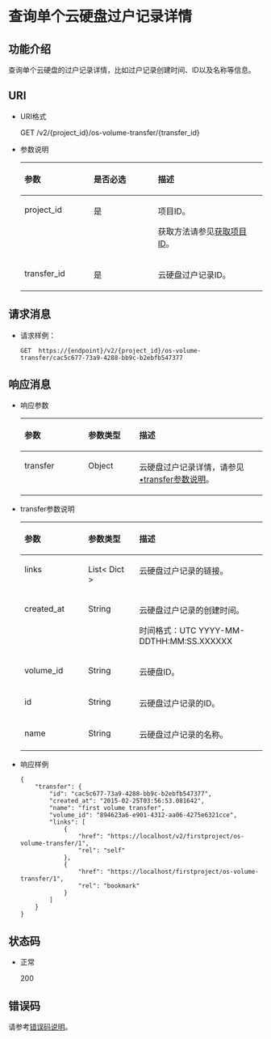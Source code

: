 # 查询单个云硬盘过户记录详情<a name="evs_04_2109"></a>

## 功能介绍<a name="zh-cn_topic_0092902035_section44805042171914"></a>

查询单个云硬盘的过户记录详情，比如过户记录创建时间、ID以及名称等信息。

## URI<a name="zh-cn_topic_0092887872_section21748494171940"></a>

-   URI格式

    GET /v2/\{project\_id\}/os-volume-transfer/\{transfer\_id\}

-   参数说明

    <a name="table5162674110529"></a>
    <table><thead align="left"><tr id="row4741724810529"><th class="cellrowborder" valign="top" width="28.57%" id="mcps1.1.4.1.1"><p id="p1559190910529"><a name="p1559190910529"></a><a name="p1559190910529"></a>参数</p>
    </th>
    <th class="cellrowborder" valign="top" width="26.529999999999998%" id="mcps1.1.4.1.2"><p id="p5498513910529"><a name="p5498513910529"></a><a name="p5498513910529"></a>是否必选</p>
    </th>
    <th class="cellrowborder" valign="top" width="44.9%" id="mcps1.1.4.1.3"><p id="p2461124910529"><a name="p2461124910529"></a><a name="p2461124910529"></a>描述</p>
    </th>
    </tr>
    </thead>
    <tbody><tr id="row4735411910529"><td class="cellrowborder" valign="top" width="28.57%" headers="mcps1.1.4.1.1 "><p id="p1047843010529"><a name="p1047843010529"></a><a name="p1047843010529"></a>project_id</p>
    </td>
    <td class="cellrowborder" valign="top" width="26.529999999999998%" headers="mcps1.1.4.1.2 "><p id="p4344649310529"><a name="p4344649310529"></a><a name="p4344649310529"></a>是</p>
    </td>
    <td class="cellrowborder" valign="top" width="44.9%" headers="mcps1.1.4.1.3 "><p id="p2950506910529"><a name="p2950506910529"></a><a name="p2950506910529"></a>项目ID。</p>
    <p id="p55811451337"><a name="p55811451337"></a><a name="p55811451337"></a>获取方法请参见<a href="获取项目ID.md">获取项目ID</a>。</p>
    </td>
    </tr>
    <tr id="row22943135111210"><td class="cellrowborder" valign="top" width="28.57%" headers="mcps1.1.4.1.1 "><p id="p53024664151925"><a name="p53024664151925"></a><a name="p53024664151925"></a>transfer_id</p>
    </td>
    <td class="cellrowborder" valign="top" width="26.529999999999998%" headers="mcps1.1.4.1.2 "><p id="p30503151925"><a name="p30503151925"></a><a name="p30503151925"></a>是</p>
    </td>
    <td class="cellrowborder" valign="top" width="44.9%" headers="mcps1.1.4.1.3 "><p id="p2470771151925"><a name="p2470771151925"></a><a name="p2470771151925"></a>云硬盘过户记录ID。</p>
    </td>
    </tr>
    </tbody>
    </table>


## 请求消息<a name="zh-cn_topic_0092902035_section3832507172056"></a>

-   请求样例：

    ```
    GET  https://{endpoint}/v2/{project_id}/os-volume-transfer/cac5c677-73a9-4288-bb9c-b2ebfb547377
    ```


## 响应消息<a name="zh-cn_topic_0092902035_section23586530172122"></a>

-   响应参数

    <a name="table6510124331610"></a>
    <table><thead align="left"><tr id="row1751054317165"><th class="cellrowborder" valign="top" width="26.32%" id="mcps1.1.4.1.1"><p id="p851014331611"><a name="p851014331611"></a><a name="p851014331611"></a>参数</p>
    </th>
    <th class="cellrowborder" valign="top" width="21.05%" id="mcps1.1.4.1.2"><p id="p5510174319163"><a name="p5510174319163"></a><a name="p5510174319163"></a>参数类型</p>
    </th>
    <th class="cellrowborder" valign="top" width="52.629999999999995%" id="mcps1.1.4.1.3"><p id="p45101438167"><a name="p45101438167"></a><a name="p45101438167"></a>描述</p>
    </th>
    </tr>
    </thead>
    <tbody><tr id="row175101243141616"><td class="cellrowborder" valign="top" width="26.32%" headers="mcps1.1.4.1.1 "><p id="p5510743171617"><a name="p5510743171617"></a><a name="p5510743171617"></a>transfer</p>
    </td>
    <td class="cellrowborder" valign="top" width="21.05%" headers="mcps1.1.4.1.2 "><p id="p115101943131611"><a name="p115101943131611"></a><a name="p115101943131611"></a>Object</p>
    </td>
    <td class="cellrowborder" valign="top" width="52.629999999999995%" headers="mcps1.1.4.1.3 "><p id="p14510134319169"><a name="p14510134319169"></a><a name="p14510134319169"></a>云硬盘过户记录详情，请参见<a href="#li61468331112723">•transfer参数说明</a>。</p>
    </td>
    </tr>
    </tbody>
    </table>

-   <a name="li61468331112723"></a>transfer参数说明

    <a name="zh-cn_topic_0092902035_table6685576181553"></a>
    <table><thead align="left"><tr id="zh-cn_topic_0092902035_row1296752181553"><th class="cellrowborder" valign="top" width="26.32%" id="mcps1.1.4.1.1"><p id="zh-cn_topic_0092902035_p37928058181553"><a name="zh-cn_topic_0092902035_p37928058181553"></a><a name="zh-cn_topic_0092902035_p37928058181553"></a>参数</p>
    </th>
    <th class="cellrowborder" valign="top" width="21.05%" id="mcps1.1.4.1.2"><p id="zh-cn_topic_0092902035_p52273840181553"><a name="zh-cn_topic_0092902035_p52273840181553"></a><a name="zh-cn_topic_0092902035_p52273840181553"></a>参数类型</p>
    </th>
    <th class="cellrowborder" valign="top" width="52.629999999999995%" id="mcps1.1.4.1.3"><p id="zh-cn_topic_0092902035_p42375363181553"><a name="zh-cn_topic_0092902035_p42375363181553"></a><a name="zh-cn_topic_0092902035_p42375363181553"></a>描述</p>
    </th>
    </tr>
    </thead>
    <tbody><tr id="zh-cn_topic_0092902035_row12974480107"><td class="cellrowborder" valign="top" width="26.32%" headers="mcps1.1.4.1.1 "><p id="zh-cn_topic_0092902035_p1097410819109"><a name="zh-cn_topic_0092902035_p1097410819109"></a><a name="zh-cn_topic_0092902035_p1097410819109"></a>links</p>
    </td>
    <td class="cellrowborder" valign="top" width="21.05%" headers="mcps1.1.4.1.2 "><p id="zh-cn_topic_0092902035_p797448121011"><a name="zh-cn_topic_0092902035_p797448121011"></a><a name="zh-cn_topic_0092902035_p797448121011"></a>List&lt; Dict &gt;</p>
    </td>
    <td class="cellrowborder" valign="top" width="52.629999999999995%" headers="mcps1.1.4.1.3 "><p id="zh-cn_topic_0092902035_p17974484101"><a name="zh-cn_topic_0092902035_p17974484101"></a><a name="zh-cn_topic_0092902035_p17974484101"></a>云硬盘过户记录的链接。</p>
    </td>
    </tr>
    <tr id="zh-cn_topic_0092902035_row862121220101"><td class="cellrowborder" valign="top" width="26.32%" headers="mcps1.1.4.1.1 "><p id="zh-cn_topic_0092902035_p1762112141010"><a name="zh-cn_topic_0092902035_p1762112141010"></a><a name="zh-cn_topic_0092902035_p1762112141010"></a>created_at</p>
    </td>
    <td class="cellrowborder" valign="top" width="21.05%" headers="mcps1.1.4.1.2 "><p id="zh-cn_topic_0092902035_p4623123109"><a name="zh-cn_topic_0092902035_p4623123109"></a><a name="zh-cn_topic_0092902035_p4623123109"></a>String</p>
    </td>
    <td class="cellrowborder" valign="top" width="52.629999999999995%" headers="mcps1.1.4.1.3 "><p id="zh-cn_topic_0092902035_p186221213104"><a name="zh-cn_topic_0092902035_p186221213104"></a><a name="zh-cn_topic_0092902035_p186221213104"></a>云硬盘过户记录的创建时间。</p>
    <p id="p8210113613819"><a name="p8210113613819"></a><a name="p8210113613819"></a><span id="text164869573817"><a name="text164869573817"></a><a name="text164869573817"></a>时间格式：UTC YYYY-MM-DDTHH:MM:SS.XXXXXX</span></p>
    </td>
    </tr>
    <tr id="zh-cn_topic_0092902035_row569771417102"><td class="cellrowborder" valign="top" width="26.32%" headers="mcps1.1.4.1.1 "><p id="zh-cn_topic_0092902035_p369761461010"><a name="zh-cn_topic_0092902035_p369761461010"></a><a name="zh-cn_topic_0092902035_p369761461010"></a>volume_id</p>
    </td>
    <td class="cellrowborder" valign="top" width="21.05%" headers="mcps1.1.4.1.2 "><p id="zh-cn_topic_0092902035_p769712143104"><a name="zh-cn_topic_0092902035_p769712143104"></a><a name="zh-cn_topic_0092902035_p769712143104"></a>String</p>
    </td>
    <td class="cellrowborder" valign="top" width="52.629999999999995%" headers="mcps1.1.4.1.3 "><p id="zh-cn_topic_0092902035_p56979145107"><a name="zh-cn_topic_0092902035_p56979145107"></a><a name="zh-cn_topic_0092902035_p56979145107"></a>云硬盘ID。</p>
    </td>
    </tr>
    <tr id="zh-cn_topic_0092902035_row2457217151019"><td class="cellrowborder" valign="top" width="26.32%" headers="mcps1.1.4.1.1 "><p id="zh-cn_topic_0092902035_p94571174106"><a name="zh-cn_topic_0092902035_p94571174106"></a><a name="zh-cn_topic_0092902035_p94571174106"></a>id</p>
    </td>
    <td class="cellrowborder" valign="top" width="21.05%" headers="mcps1.1.4.1.2 "><p id="zh-cn_topic_0092902035_p174577172105"><a name="zh-cn_topic_0092902035_p174577172105"></a><a name="zh-cn_topic_0092902035_p174577172105"></a>String</p>
    </td>
    <td class="cellrowborder" valign="top" width="52.629999999999995%" headers="mcps1.1.4.1.3 "><p id="zh-cn_topic_0092902035_p18457171718107"><a name="zh-cn_topic_0092902035_p18457171718107"></a><a name="zh-cn_topic_0092902035_p18457171718107"></a>云硬盘过户记录的ID。</p>
    </td>
    </tr>
    <tr id="zh-cn_topic_0092902035_row527752431012"><td class="cellrowborder" valign="top" width="26.32%" headers="mcps1.1.4.1.1 "><p id="zh-cn_topic_0092902035_p10277112415105"><a name="zh-cn_topic_0092902035_p10277112415105"></a><a name="zh-cn_topic_0092902035_p10277112415105"></a>name</p>
    </td>
    <td class="cellrowborder" valign="top" width="21.05%" headers="mcps1.1.4.1.2 "><p id="zh-cn_topic_0092902035_p4277132441017"><a name="zh-cn_topic_0092902035_p4277132441017"></a><a name="zh-cn_topic_0092902035_p4277132441017"></a>String</p>
    </td>
    <td class="cellrowborder" valign="top" width="52.629999999999995%" headers="mcps1.1.4.1.3 "><p id="zh-cn_topic_0092902035_p827720241108"><a name="zh-cn_topic_0092902035_p827720241108"></a><a name="zh-cn_topic_0092902035_p827720241108"></a>云硬盘过户记录的名称。</p>
    </td>
    </tr>
    </tbody>
    </table>

-   响应样例

    ```
    {
        "transfer": {
            "id": "cac5c677-73a9-4288-bb9c-b2ebfb547377", 
            "created_at": "2015-02-25T03:56:53.081642", 
            "name": "first volume transfer", 
            "volume_id": "894623a6-e901-4312-aa06-4275e6321cce", 
            "links": [
                {
                    "href": "https://localhost/v2/firstproject/os-volume-transfer/1", 
                    "rel": "self"
                }, 
                {
                    "href": "https://localhost/firstproject/os-volume-transfer/1", 
                    "rel": "bookmark"
                }
            ]
        }
    }
    ```


## 状态码<a name="zh-cn_topic_0092887872_section10353980172239"></a>

-   正常

    200


## 错误码<a name="section431317151242"></a>

请参考[错误码说明](错误码说明.md)。

